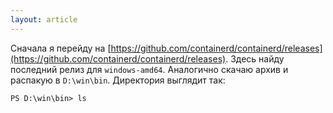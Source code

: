 ```yaml
---
layout: article
---
```


Сначала я перейду на [https://github.com/containerd/containerd/releases](https://github.com/containerd/containerd/releases). Здесь найду последний релиз для `windows-amd64`. Аналогично скачаю архив и распакую в `D:\win\bin`. Директория выглядит так:

```
PS D:\win\bin> ls
```
